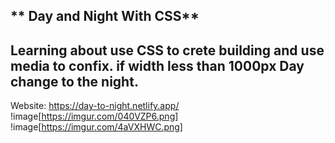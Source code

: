 ** Day and Night With CSS**
--
Learning about use CSS to crete building and use media to confix. if width less than 1000px Day change to the night.  
--
Website: https://day-to-night.netlify.app/
!image[https://imgur.com/040VZP6.png]
!image[https://imgur.com/4aVXHWC.png]
